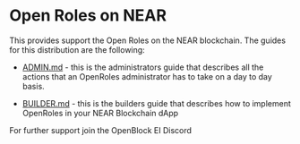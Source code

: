 # Open Roles on NEAR 

This provides support the Open Roles on the NEAR blockchain. The guides for this distribution are the following:

 * <a href="ADMIN.md">ADMIN.md</a> - this is the administrators guide that describes all the actions that an OpenRoles administrator has to take 
 on a day to day basis. 
 
 * <a href="BUILDER.md">BUILDER.md</a> - this is the builders guide that describes how to implement OpenRoles in your NEAR Blockchain dApp 

For further support join the OpenBlock EI Discord 
